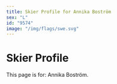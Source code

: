 ```yaml
---
title: Skier Profile for Annika Boström
sex: "L"
id: "9574"
image: "/img/flags/swe.svg" 
---
```


# Skier Profile

This page is for: Annika Boström.
    